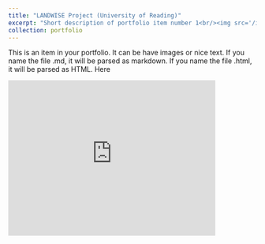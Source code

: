 ```yaml
---
title: "LANDWISE Project (University of Reading)"
excerpt: "Short description of portfolio item number 1<br/><img src='/images/landwise_nfm-border-500x143.png'>"
collection: portfolio
---
```


This is an item in your portfolio. It can be have images or nice text. If you name the file .md, it will be parsed as markdown. If you name the file .html, it will be parsed as HTML. Here

<iframe width="420" height="315" src="https://www.youtube.com/embed/B_OPkv7YLps" frameborder="0" allowfullscreen></iframe>
